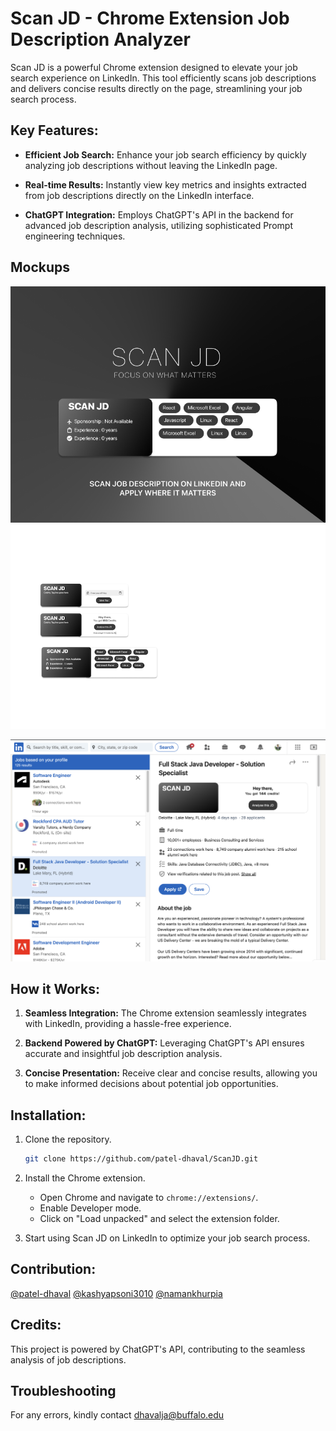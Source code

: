 # Scan JD - Chrome Extension Job Description Analyzer

Scan JD is a powerful Chrome extension designed to elevate your job search experience on LinkedIn. This tool efficiently scans job descriptions and delivers concise results directly on the page, streamlining your job search process.

## Key Features:

- **Efficient Job Search:** Enhance your job search efficiency by quickly analyzing job descriptions without leaving the LinkedIn page.

- **Real-time Results:** Instantly view key metrics and insights extracted from job descriptions directly on the LinkedIn interface.

- **ChatGPT Integration:** Employs ChatGPT's API in the backend for advanced job description analysis, utilizing sophisticated Prompt engineering techniques.

## Mockups

![Mockup 1](MockUps/Poster.png)
![Mockup 2](MockUps/Mockups.png)

[![Video](MockUps/Credits.png)](https://clipchamp.com/watch/U7iRy48gvBT)

## How it Works:

1. **Seamless Integration:** The Chrome extension seamlessly integrates with LinkedIn, providing a hassle-free experience.

2. **Backend Powered by ChatGPT:** Leveraging ChatGPT's API ensures accurate and insightful job description analysis.

3. **Concise Presentation:** Receive clear and concise results, allowing you to make informed decisions about potential job opportunities.

## Installation:

1. Clone the repository.
    ```bash
    git clone https://github.com/patel-dhaval/ScanJD.git
    ```

2. Install the Chrome extension.
    - Open Chrome and navigate to `chrome://extensions/`.
    - Enable Developer mode.
    - Click on "Load unpacked" and select the extension folder.

3. Start using Scan JD on LinkedIn to optimize your job search process.

## Contribution:
[@patel-dhaval](https://github.com/patel-dhaval)
[@kashyapsoni3010](https://github.com/kashyapsoni3010)
[@namankhurpia](https://github.com/namankhurpia)

## Credits:

This project is powered by ChatGPT's API, contributing to the seamless analysis of job descriptions.

## Troubleshooting
For any errors, kindly contact dhavalja@buffalo.edu
